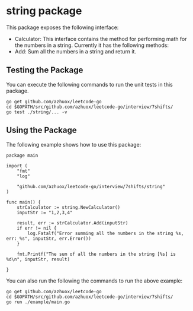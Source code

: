 # string package

This package exposes the following interface:

- Calculator: This interface contains the method for performing math for the numbers in a string. Currently it has the following methods:
 - Add: Sum all the numbers in a string and return it.

## Testing the Package

You can execute the following commands to run the unit tests in this package.  

```
go get github.com/azhuox/leetcode-go
cd $GOPATH/src/github.com/azhuox/leetcode-go/interview/7shifts/
go test ./string/... -v
```


## Using the Package

The following example shows how to use this package:

```
package main

import (
	"fmt"
	"log"

	"github.com/azhuox/leetcode-go/interview/7shifts/string"
)

func main() {
	strCalculator := string.NewCalculator()
	inputStr := "1,2,3,4"

	result, err := strCalculator.Add(inputStr)
	if err != nil {
		log.Fatalf("Error summing all the numbers in the string %s, err: %s", inputStr, err.Error())
	}

	fmt.Printf("The sum of all the numbers in the string [%s] is %d\n", inputStr, result)

}
```

You can also run the following the commands to run the above example:

```
go get github.com/azhuox/leetcode-go
cd $GOPATH/src/github.com/azhuox/leetcode-go/interview/7shifts/
go run ./example/main.go
```
